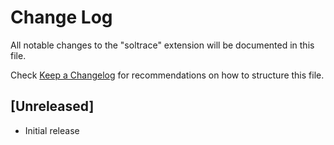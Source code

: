 # Change Log

All notable changes to the "soltrace" extension will be documented in this file.

Check [Keep a Changelog](http://keepachangelog.com/) for recommendations on how to structure this file.

## [Unreleased]

- Initial release